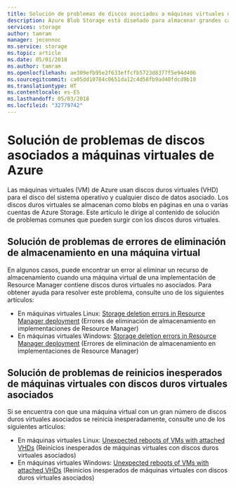 ```yaml
---
title: Solución de problemas de discos asociados a máquinas virtuales de Azure | Microsoft Docs
description: Azure Blob Storage está diseñado para almacenar grandes cantidades de datos de objetos no estructurados, como datos de texto o binarios. Las aplicaciones pueden acceder a objetos de Blob Storage desde PowerShell o la CLI de Azure, desde código mediante bibliotecas de cliente de Azure Storage o a través de REST.
services: storage
author: tamram
manager: jeconnoc
ms.service: storage
ms.topic: article
ms.date: 05/01/2018
ms.author: tamram
ms.openlocfilehash: ae309efb95e2f633effcfb5723d8377f5e94d406
ms.sourcegitcommit: ca05dd10784c0651da12c4d58fb9ad40fdcd9b10
ms.translationtype: HT
ms.contentlocale: es-ES
ms.lasthandoff: 05/03/2018
ms.locfileid: "32779742"
---
```

# <a name="troubleshoot-disks-attached-to-azure-vms"></a>Solución de problemas de discos asociados a máquinas virtuales de Azure 

Las máquinas virtuales (VM) de Azure usan discos duros virtuales (VHD) para el disco del sistema operativo y cualquier disco de datos asociado. Los discos duros virtuales se almacenan como blobs en páginas en una o varias cuentas de Azure Storage. Este artículo le dirige al contenido de solución de problemas comunes que pueden surgir con los discos duros virtuales. 

## <a name="troubleshoot-storage-deletion-errors-for-a-vm"></a>Solución de problemas de errores de eliminación de almacenamiento en una máquina virtual

En algunos casos, puede encontrar un error al eliminar un recurso de almacenamiento cuando una máquina virtual de una implementación de Resource Manager contiene discos duros virtuales no asociados. Para obtener ayuda para resolver este problema, consulte uno de los siguientes artículos: 

  * En máquinas virtuales Linux: [Storage deletion errors in Resource Manager deployment](../../virtual-machines/linux/storage-resource-deletion-errors.md) (Errores de eliminación de almacenamiento en implementaciones de Resource Manager)  
  * En máquinas virtuales Windows: [Storage deletion errors in Resource Manager deployment](../../virtual-machines/windows/storage-resource-deletion-errors.md) (Errores de eliminación de almacenamiento en implementaciones de Resource Manager)  

## <a name="troubleshoot-unexpected-reboots-of-vms-with-attached-vhds"></a>Solución de problemas de reinicios inesperados de máquinas virtuales con discos duros virtuales asociados

Si se encuentra con que una máquina virtual con un gran número de discos duros virtuales asociados se reinicia inesperadamente, consulte uno de los siguientes artículos:

  * En máquinas virtuales Linux: [Unexpected reboots of VMs with attached VHDs](../../virtual-machines/linux/unexpected-reboots-attached-vhds.md) (Reinicios inesperados de máquinas virtuales con discos duros virtuales asociados)
  * En máquinas virtuales Windows: [Unexpected reboots of VMs with attached VHDs](../../virtual-machines/linux/unexpected-reboots-attached-vhds.md) (Reinicios inesperados de máquinas virtuales con discos duros virtuales asociados)
